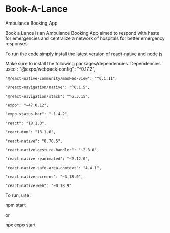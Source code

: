 # Book-A-Lance
Ambulance Booking App

Book a Lance is an Ambulance Booking App aimed to respond with haste for emergencies and centralize a network of hospitals for better emergency responses. 


To run the code simply install the latest version of react-native and node js.

Make sure to install the following packages/dependencies.
Dependencies used :
    "@expo/webpack-config": "^0.17.2",
    
    "@react-native-community/masked-view": "^0.1.11",
    
    "@react-navigation/native": "^6.1.5",
    
    "@react-navigation/stack": "^6.3.15",
    
    "expo": "~47.0.12",
    
    "expo-status-bar": "~1.4.2",
    
    "react": "18.1.0",
    
    "react-dom": "18.1.0",
    
    "react-native": "0.70.5",
    
    "react-native-gesture-handler": "~2.8.0",
    
    "react-native-reanimated": "~2.12.0",
    
    "react-native-safe-area-context": "4.4.1",
    
    "react-native-screens": "~3.18.0",
    
    "react-native-web": "~0.18.9"
   
To run, use :

npm start 

or 

npx expo start
    
    
  
